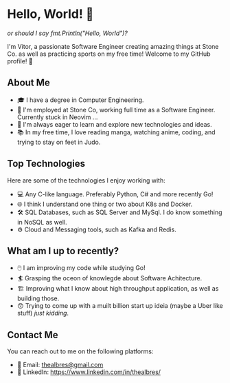 # Hello, World! 👋 
_or should I say fmt.Println("Hello, World")?_


I'm Vitor, a passionate Software Engineer creating amazing things at Stone Co. as well as practicing sports on my free time! Welcome to my GitHub profile! 🚀

## About Me

- 🎓 I have a degree in Computer Engineering.
- 💼 I'm employed at Stone Co, working full time as a Software Engineer. Currently stuck in Neovim ...
- 🌱 I'm always eager to learn and explore new technologies and ideas.
- 📚 In my free time, I love reading manga, watching anime, coding, and trying to stay on feet in Judo.

## Top Technologies

Here are some of the technologies I enjoy working with:

- 💻 Any C-like language. Preferably Python, C# and more recently Go!
- 🌐 I think I understand one thing or two about K8s and Docker.
- 🛠️ SQL Databases, such as SQL Server and MySql. I do know something in NoSQL as well.
- ⚙️ Cloud and Messaging tools, such as Kafka and Redis.

## What am I up to recently?

- 🖱️ I am improving my code while studying Go! 
- 🏄 Grasping the oceon of knowlegde about Software Achitecture.
- 🏗️ Improving what I know about high throughput application, as well as building those.
- 😙 Trying to come up with a muilt billion start up ideia (maybe a Uber like stuff) _just kidding_.

## Contact Me

You can reach out to me on the following platforms:

- 📧 Email: thealbres@gmail.com
- 💬 LinkedIn: https://www.linkedin.com/in/thealbres/
